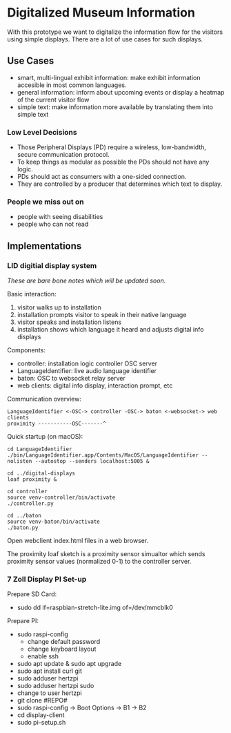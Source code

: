 Digitalized Museum Information
==============================

With this prototype we want to digitalize the information flow for the visitors using simple displays.
There are a lot of use cases for such displays.

Use Cases
---------

* smart, multi-lingual exhibit information: make exhibit information accesible in most common languages.
* general information: inform about upcoming events or display a heatmap of the current visitor flow
* simple text: make information more available by translating them into simple text

### Low Level Decisions

* Those Peripheral Displays (PD) require a wireless, low-bandwidth, secure communication protocol.
* To keep things as modular as possible the PDs should not have any logic. 
* PDs should act as consumers with a one-sided connection.
* They are controlled by a producer that determines which text to display.

### People we miss out on

* people with seeing disabilities
* people who can not read

Implementations
---------------

### LID digitial display system

_These are bare bone notes which will be updated soon._

Basic interaction:

1. visitor walks up to installation
2. installation prompts visitor to speak in their native language
3. visitor speaks and installation listens
4. installation shows which language it heard and adjusts digital info displays

Components:

* controller: installation logic controller OSC server
* LanguageIdentifier: live audio language identifier
* baton: OSC to websocket relay server
* web clients: digital info display, interaction prompt, etc

Communication overview:

~~~
LanguageIdentifier <-OSC-> controller -OSC-> baton <-websocket-> web clients
proximity -----------OSC-------^
~~~

Quick startup (on macOS):

~~~
cd LanguageIdentifier
./bin/LanguageIdentifier.app/Contents/MacOS/LanguageIdentifier --nolisten --autostop --senders localhost:5005 &

cd ../digital-displays
loaf proximity &

cd controller
source venv-controller/bin/activate
./controller.py

cd ../baton
source venv-baton/bin/activate
./baton.py
~~~

Open webclient index.html files in a web browser.

The proximity loaf sketch is a proximity sensor simualtor which sends proximity sensor values (normalized 0-1) to the controller server.

### 7 Zoll Display PI Set-up

Prepare SD Card:

* sudo dd if=raspbian-stretch-lite.img of=/dev/mmcblk0

Prepare PI:

* sudo raspi-config
    * change default password
    * change keyboard layout
    * enable ssh
* sudo apt update & sudo apt upgrade
* sudo apt install curl git
* sudo adduser hertzpi
* sudo adduser hertzpi sudo
* change to user hertzpi
* git clone #REPO#
* sudo raspi-config -> Boot Options -> B1 -> B2
* cd display-client
* sudo pi-setup.sh
